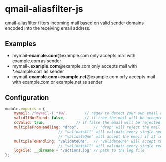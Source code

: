 qmail-aliasfilter-js
====================

qmail-aliasfilter filters incoming mail based on valid sender domains encoded into the receiving email address.

Examples
--------

- mymail-**example.com**@example.com only accepts mail with example.com as sender
- mymail-**.example.com**@example.com only accepts mail with *.example.com as sender
- mymail-**example.com+example.net**@example.com only accepts mail with example.com or example.net as sender

Configuration
-------------

```js
module.exports = {
	mymail: /^mymail-(.*)@/,		// regex to detect your own email address, must contain a capturing group for the domainlist
	validIfNotFound: false,			// if true the mail will be accepted in your email address is not in the list of visible recipients
	ccValid: true,				// if false the email will be rejected if you are only on cc
	multipleFromHandling: "drop",		// "drop" will reject the mail if there are multiple senders
						// "validateAll" will validate every single sender
						// "validateOne" will accept the email if at least one sender is valid
	multipleToHandling: "validateOne",	// "validateOne" will accept the email if at least one recipient (To and CC) is valid
						// "validateAll" will validate every single recipient
	logFile: __dirname + '/actions.log'	// path to the log file
};
```
